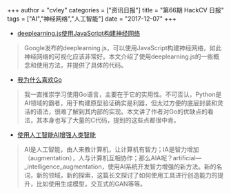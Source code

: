 +++
author = "cvley"
categories = ["资讯日报"]
title = "第66期 HackCV 日报"
tags = ["AI","神经网络","人工智能"]
date = "2017-12-07"
+++

- [deeplearning.js使用JavaScript构建神经网络](https://www.robinwieruch.de/neural-networks-deeplearnjs-javascript/?from=hackcv&hmsr=hackcv.com&utm_medium=hackcv.com&utm_source=hackcv.com)

> Google发布的deeplearning.js，可以使用JavaScript构建神经网络，如此神经网络的可视化应该非常好。本文介绍了使用deeplearning.js的一些概念和使用方法，并提供了具体的代码。

- [我为什么喜欢Go](https://dmitryfrank.com/articles/i_love_go?from=hackcv&hmsr=hackcv.com&utm_medium=hackcv.com&utm_source=hackcv.com)

> 我一直推崇学习使用Go语言，主要在于它的实用性。不可否认，Python是AI领域的霸者，用于构建原型验证确实是利器，但太过方便的底层封装和灵活的语法，很难了解到其内部的实现。本文讲了作者对Go的优缺点的看法，其本身也写了大量的C代码，提到的这些点都很中肯。

- [使用人工智能AI增强人类智能](https://distill.pub/2017/aia/?from=hackcv&hmsr=hackcv.com&utm_medium=hackcv.com&utm_source=hackcv.com)

> AI是人工智能，由人来教计算机，让计算机有智力；IA是智力增加（augmentation），人与计算机互相协作；那么AIA呢？artiﬁcial—_intelligence_augmentation，使用AI系统开发智力增强的新方法。新的名词，新的领域，新的探索，这篇长文探讨了如何使用工具进行创造能力的提升，比如使用生成模型，交互式的GAN等等。

